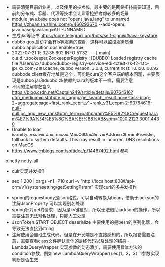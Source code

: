 - 需要清楚目前的业务，以及使用的技术栈，最主要的是网络拓扑需要知道，目前的分布式、容器、代理等技术会让异常挖掘考虑较多的场景
- module java.base does not "opens java.lang" to unnamed  https://zhuanlan.zhihu.com/p/460293670  --add-opens java.base/java.lang=ALL-UNNAMED
- 生成jks等证书 https://core.telegram.org/bots/self-signed#java-keystore
- dubbo qos 启动才会有ls等服务的查看，这样可以监控服务质量 dubbo.application.qos.enable=true
- 2022-07-21 15:32:35.602  INFO 51132 --- [           main] o.a.d.r.zookeeper.ZookeeperRegistry      :  [DUBBO] Loaded registry cache file /Users/xx/.dubbo/dubbo-registry-service-edi-tctest-zk-t2-1.tc-jp1.xx.com-2181.cache, dubbo version: 3.0.8, current host: 10.150.100.92
dubbode client缓存地址是这个，可能是cura这个客户端的版本问题，主要表现是dubbo jar和dubbo zk依赖的cura的版本不一样，需要注意
- 不同的注解参数含义 https://blog.csdn.net/Captain249/article/details/90764616?utm_medium=distribute.pc_aggpage_search_result.none-task-blog-2~aggregatepage~first_rank_ecpm_v1~rank_v31_ecpm-2-90764616-null-null.pc_agg_new_rank&utm_term=pathparam%E5%92%8Crequestparam%E7%9A%84%E5%8C%BA%E5%88%AB&spm=1000.2123.3001.4430
-  Unable to load io.netty.resolver.dns.macos.MacOSDnsServerAddressStreamProvider, fallback to system defaults. This may result in incorrect DNS resolutions on MacOS. 
- https://www.cnblogs.com/softidea/p/14467492.html 参考
<dependency>
    <groupId>io.netty</groupId>
    <artifactId>netty-all</artifactId>
</dependency>

- culr实现并发操作
* seq 1 200 | xargs -n1 -P10 curl -v "http://localhost:8080/api-crm/v1/systemsetting/getSettingParam" 实现curl的多并发操作
- spring的requestbody是json格式，可以自动转换为bean，借助于jackson的注解JsonProperty 可以实现别名处理
- spring针对get的请求，因为是kv键值对，所以无法借助jackson的操作，所以需要注意无法别名处理，只能人工处理
-  JsonToken.START_OBJECT deserialize 主要使用的是bean的序列化器，会导致无法直接到string
- 注解使用会自动生成代码，但是在开发端是不直接感知的，所以报错需要注意，需要查看class文件确认具体的最终代码以及处理的结果
-LambdaQueryWrapper 实现参数的动态添加，需要使用具体方法的condition参数，例如new LambdaQueryWrapper<EvaluationResult>().eq(1，2，3）1参数实现判断是否生效

